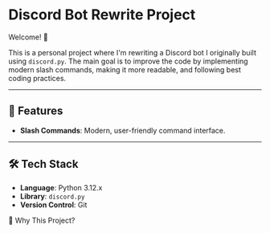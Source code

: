 # Discord Bot Rewrite Project

Welcome! 👋  

This is a personal project where I'm rewriting a Discord bot I originally built using `discord.py`. The main goal is to improve the code by implementing modern slash commands, making it more readable, and following best coding practices.  

---

## 🚀 Features
- **Slash Commands**: Modern, user-friendly command interface.

---

## 🛠️ Tech Stack
- **Language**: Python 3.12.x
- **Library**: `discord.py`
- **Version Control**: Git


🤔 Why This Project?

